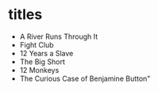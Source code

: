 # titles

- A River Runs Through It
- Fight Club
- 12 Years a Slave
- The Big Short
- 12 Monkeys
- The Curious Case of Benjamine Button"
